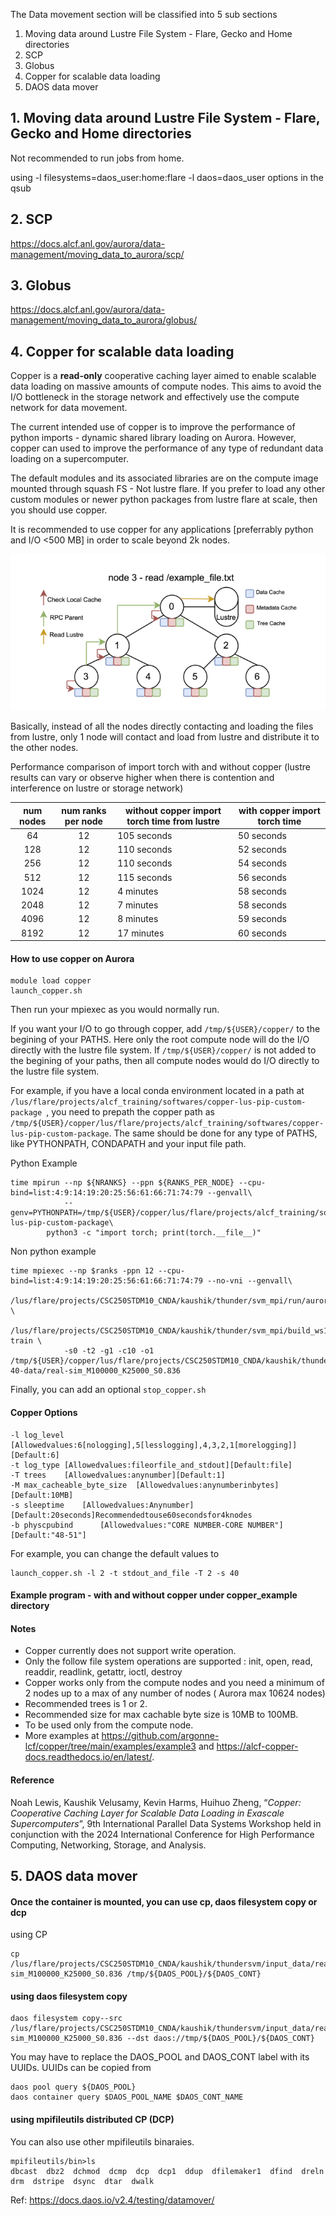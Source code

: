 The Data movement section will be classified into 5 sub sections

1. Moving data around Lustre File System - Flare, Gecko and Home directories
2. SCP
3. Globus
4. Copper for scalable data loading
5. DAOS data mover

## 1. Moving data around Lustre File System - Flare, Gecko and Home directories

Not recommended to run jobs from home.

using -l filesystems=daos_user:home:flare -l daos=daos_user options in the qsub

## 2. SCP

https://docs.alcf.anl.gov/aurora/data-management/moving_data_to_aurora/scp/

## 3. Globus

https://docs.alcf.anl.gov/aurora/data-management/moving_data_to_aurora/globus/

## 4. Copper for scalable data loading

Copper is a **read-only** cooperative caching layer aimed to enable scalable data loading on massive amounts of compute nodes. This aims to avoid the I/O bottleneck in the storage network and effectively use the compute network for data movement.

The current intended use of copper is to improve the performance of python imports - dynamic shared library loading on Aurora. However, copper can used to improve the performance of any type of redundant data loading on a supercomputer.

The default modules and its associated libraries are on the compute image mounted through squash FS - Not lustre flare. If you prefer to load any other custom modules or newer python packages from lustre flare at scale, then you should use copper.

It is recommended to use copper for any applications [preferrably python and I/O <500 MB] in order to scale beyond 2k nodes.

![1738701861243](image/07_data_movement/copper.webp)

Basically, instead of all the nodes directly contacting and loading the files from lustre, only 1 node will contact and load from lustre and distribute it to the other nodes.

Performance comparison of import torch with and without copper (lustre results can vary or observe higher when there is contention and interference on lustre or storage network)

| num nodes | num ranks per node | without copper import torch time from lustre | with copper import torch time |
| :-------: | :----------------: | -------------------------------------------- | ------------------------------ |
|    64    |         12         | 105 seconds                                  | 50 seconds                    |
|    128    |         12         | 110 seconds                                 | 52 seconds                    |
|    256    |         12         | 110 seconds                                 | 54 seconds                    |
|    512    |         12         | 115 seconds                                  | 56 seconds                    |
|   1024   |         12         | 4 minutes                                    | 58 seconds                    |
|   2048   |         12         | 7 minutes                                    | 58 seconds                    |
|   4096   |         12         | 8 minutes                                    | 59 seconds                    |
|   8192   |         12         | 17 minutes                                   | 60 seconds                    |

#### How to use copper on Aurora

```
module load copper
launch_copper.sh
```

Then run your mpiexec as you would normally run.

If you want your I/O to go through copper, add `/tmp/${USER}/copper/` to the begining of your PATHS. Here only the root compute node will do the I/O directly with the lustre file system.
If `/tmp/${USER}/copper/` is not added to the begining of your paths, then all compute nodes would do I/O directly to the lustre file system.

For example, if you have a local conda environment located in a path at `/lus/flare/projects/alcf_training/softwares/copper-lus-pip-custom-package `, you need to prepath the copper path as `/tmp/${USER}/copper/lus/flare/projects/alcf_training/softwares/copper-lus-pip-custom-package`.
The same should be done for any type of PATHS, like PYTHONPATH, CONDAPATH and your input file path.

Python Example

```
time mpirun --np ${NRANKS} --ppn ${RANKS_PER_NODE} --cpu-bind=list:4:9:14:19:20:25:56:61:66:71:74:79 --genvall\
            --genv=PYTHONPATH=/tmp/${USER}/copper/lus/flare/projects/alcf_training/softwares/copper-lus-pip-custom-package\
	    python3 -c "import torch; print(torch.__file__)"
```

Non python example

```
time mpiexec --np $ranks -ppn 12 --cpu-bind=list:4:9:14:19:20:25:56:61:66:71:74:79 --no-vni --genvall\
		/lus/flare/projects/CSC250STDM10_CNDA/kaushik/thunder/svm_mpi/run/aurora/wrapper.sh \
		/lus/flare/projects/CSC250STDM10_CNDA/kaushik/thunder/svm_mpi/build_ws1024/bin/thundersvm-train \ 
			-s0 -t2 -g1 -c10 -o1 /tmp/${USER}/copper/lus/flare/projects/CSC250STDM10_CNDA/kaushik/thunder/svm_mpi/data/sc-40-data/real-sim_M100000_K25000_S0.836
```

Finally, you can add an optional `stop_copper.sh`

#### Copper Options

```
-l log_level	[Allowedvalues:6[nologging],5[lesslogging],4,3,2,1[morelogging]][Default:6]
-t log_type	[Allowedvalues:fileorfile_and_stdout][Default:file]
-T trees	[Allowedvalues:anynumber][Default:1]
-M max_cacheable_byte_size	[Allowedvalues:anynumberinbytes][Default:10MB]
-s sleeptime	[Allowedvalues:Anynumber][Default:20seconds]Recommendedtouse60secondsfor4knodes
-b physcpubind		[Allowedvalues:"CORE NUMBER-CORE NUMBER"][Default:"48-51"]
```

For example, you can change the default values to

```
launch_copper.sh -l 2 -t stdout_and_file -T 2 -s 40
```

#### Example program - with and without copper under copper_example directory

#### Notes

* Copper currently does not support write operation.
* Only the follow file system operations are supported : init, open, read, readdir, readlink, getattr, ioctl, destroy
* Copper works only from the compute nodes and you need a minimum of 2 nodes up to a max of any number of nodes ( Aurora max 10624 nodes)
* Recommended trees is 1 or 2.
* Recommended size for max cachable byte size is 10MB to 100MB.
* To be used only from the compute node.
* More examples at https://github.com/argonne-lcf/copper/tree/main/examples/example3 and https://alcf-copper-docs.readthedocs.io/en/latest/.

#### Reference

Noah Lewis, Kaushik Velusamy, Kevin Harms, Huihuo Zheng, “*Copper: Cooperative Caching Layer for Scalable Data Loading in Exascale Supercomputers*”, 9th International Parallel Data Systems Workshop held in conjunction with the 2024 International Conference for High Performance Computing, Networking, Storage, and Analysis.

## 5. DAOS data mover

#### Once the container is mounted, you can use cp, daos filesystem copy or dcp

using CP

```
cp /lus/flare/projects/CSC250STDM10_CNDA/kaushik/thundersvm/input_data/real-sim_M100000_K25000_S0.836 /tmp/${DAOS_POOL}/${DAOS_CONT}
```

#### using daos filesystem copy

```
daos filesystem copy--src /lus/flare/projects/CSC250STDM10_CNDA/kaushik/thundersvm/input_data/real-sim_M100000_K25000_S0.836 --dst daos://tmp/${DAOS_POOL}/${DAOS_CONT}
```

You may have to replace the DAOS_POOL and DAOS_CONT label with its UUIDs. UUIDs can be copied from

```
daos pool query ${DAOS_POOL}
daos container query $DAOS_POOL_NAME $DAOS_CONT_NAME
```

#### using mpifileutils distributed CP (DCP)

You can also use other mpifileutils binaraies.

```
mpifileutils/bin>ls 
dbcast  dbz2  dchmod  dcmp  dcp  dcp1  ddup  dfilemaker1  dfind  dreln  drm  dstripe  dsync  dtar  dwalk
```

Ref: https://docs.daos.io/v2.4/testing/datamover/
